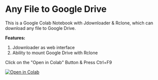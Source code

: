 # Any File to Google Drive
This is a Google Colab Notebook with Jdownloader & Rclone, which can download any file to Google Drive. 

<b>Features:</b>
1. Jdownloader as web interface
2. Ability to mount Google Drive with Rclone

Click on the "Open in Colab" Button & Press Ctrl+F9

<a href="https://colab.research.google.com/github/cheems/Any-file-to-Google-Drive/blob/master/Any_file_to_Google_Drive.ipynb" target="_parent\"><img src="https://colab.research.google.com/assets/colab-badge.svg" alt="Open in Colab"/></a>

